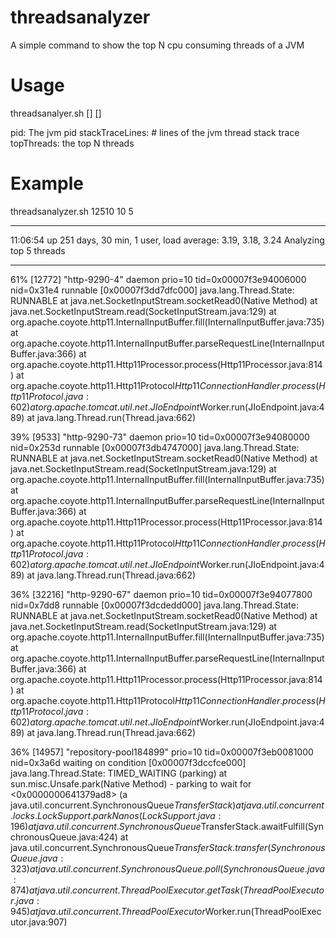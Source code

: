 threadsanalyzer
===============

A simple command to show the top N cpu consuming threads of a JVM

Usage
===============

threadsanalyer.sh <pid> [<stackTraceLines>] [<topThreads>]

pid: The jvm pid
stackTraceLines: # lines of the jvm thread stack trace
topThreads: the top N threads

Example
===============
threadsanalyzer.sh 12510 10 5


*************************************************************************************************************
 11:06:54 up 251 days, 30 min,  1 user,  load average: 3.19, 3.18, 3.24
Analyzing top 5 threads
*************************************************************************************************************
61% [12772] "http-9290-4" daemon prio=10 tid=0x00007f3e94006000 nid=0x31e4 runnable [0x00007f3dd7dfc000]
   java.lang.Thread.State: RUNNABLE
	at java.net.SocketInputStream.socketRead0(Native Method)
	at java.net.SocketInputStream.read(SocketInputStream.java:129)
	at org.apache.coyote.http11.InternalInputBuffer.fill(InternalInputBuffer.java:735)
	at org.apache.coyote.http11.InternalInputBuffer.parseRequestLine(InternalInputBuffer.java:366)
	at org.apache.coyote.http11.Http11Processor.process(Http11Processor.java:814)
	at org.apache.coyote.http11.Http11Protocol$Http11ConnectionHandler.process(Http11Protocol.java:602)
	at org.apache.tomcat.util.net.JIoEndpoint$Worker.run(JIoEndpoint.java:489)
	at java.lang.Thread.run(Thread.java:662)


39% [9533] "http-9290-73" daemon prio=10 tid=0x00007f3e94080000 nid=0x253d runnable [0x00007f3db4747000]
   java.lang.Thread.State: RUNNABLE
	at java.net.SocketInputStream.socketRead0(Native Method)
	at java.net.SocketInputStream.read(SocketInputStream.java:129)
	at org.apache.coyote.http11.InternalInputBuffer.fill(InternalInputBuffer.java:735)
	at org.apache.coyote.http11.InternalInputBuffer.parseRequestLine(InternalInputBuffer.java:366)
	at org.apache.coyote.http11.Http11Processor.process(Http11Processor.java:814)
	at org.apache.coyote.http11.Http11Protocol$Http11ConnectionHandler.process(Http11Protocol.java:602)
	at org.apache.tomcat.util.net.JIoEndpoint$Worker.run(JIoEndpoint.java:489)
	at java.lang.Thread.run(Thread.java:662)


36% [32216] "http-9290-67" daemon prio=10 tid=0x00007f3e94077800 nid=0x7dd8 runnable [0x00007f3dcdedd000]
   java.lang.Thread.State: RUNNABLE
	at java.net.SocketInputStream.socketRead0(Native Method)
	at java.net.SocketInputStream.read(SocketInputStream.java:129)
	at org.apache.coyote.http11.InternalInputBuffer.fill(InternalInputBuffer.java:735)
	at org.apache.coyote.http11.InternalInputBuffer.parseRequestLine(InternalInputBuffer.java:366)
	at org.apache.coyote.http11.Http11Processor.process(Http11Processor.java:814)
	at org.apache.coyote.http11.Http11Protocol$Http11ConnectionHandler.process(Http11Protocol.java:602)
	at org.apache.tomcat.util.net.JIoEndpoint$Worker.run(JIoEndpoint.java:489)
	at java.lang.Thread.run(Thread.java:662)


36% [14957] "repository-pool184899" prio=10 tid=0x00007f3eb0081000 nid=0x3a6d waiting on condition [0x00007f3dccfce000]
   java.lang.Thread.State: TIMED_WAITING (parking)
	at sun.misc.Unsafe.park(Native Method)
	- parking to wait for  <0x0000000641379ad8> (a java.util.concurrent.SynchronousQueue$TransferStack)
	at java.util.concurrent.locks.LockSupport.parkNanos(LockSupport.java:196)
	at java.util.concurrent.SynchronousQueue$TransferStack.awaitFulfill(SynchronousQueue.java:424)
	at java.util.concurrent.SynchronousQueue$TransferStack.transfer(SynchronousQueue.java:323)
	at java.util.concurrent.SynchronousQueue.poll(SynchronousQueue.java:874)
	at java.util.concurrent.ThreadPoolExecutor.getTask(ThreadPoolExecutor.java:945)
	at java.util.concurrent.ThreadPoolExecutor$Worker.run(ThreadPoolExecutor.java:907)
